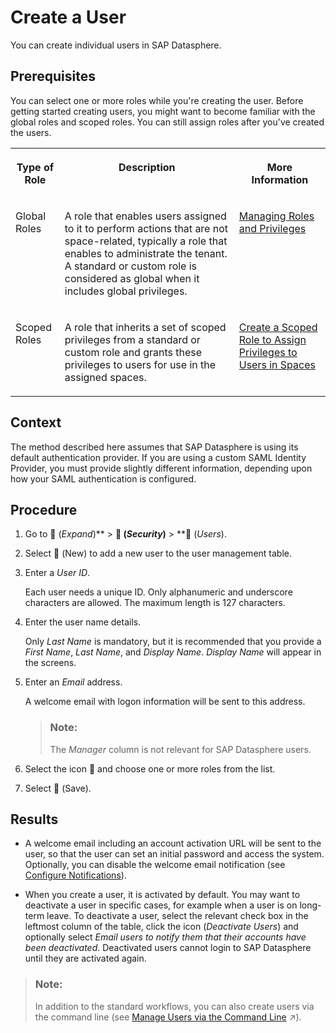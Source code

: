 <!-- loio58d4b24f766c4879b71c33f8e8dd5da8 -->

<link rel="stylesheet" type="text/css" href="../css/sap-icons.css"/>

# Create a User

You can create individual users in SAP Datasphere.



<a name="loio58d4b24f766c4879b71c33f8e8dd5da8__prereq_lkd_3n1_jhb"/>

## Prerequisites

You can select one or more roles while you're creating the user. Before getting started creating users, you might want to become familiar with the global roles and scoped roles. You can still assign roles after you've created the users.


<table>
<tr>
<th valign="top">

Type of Role

</th>
<th valign="top">

Description

</th>
<th valign="top">

More Information

</th>
</tr>
<tr>
<td valign="top">

Global Roles

</td>
<td valign="top">

A role that enables users assigned to it to perform actions that are not space-related, typically a role that enables to administrate the tenant. A standard or custom role is considered as global when it includes global privileges.

</td>
<td valign="top">

[Managing Roles and Privileges](managing-roles-and-privileges-3740dac.md) 

</td>
</tr>
<tr>
<td valign="top">

Scoped Roles

</td>
<td valign="top">

A role that inherits a set of scoped privileges from a standard or custom role and grants these privileges to users for use in the assigned spaces.

</td>
<td valign="top">

[Create a Scoped Role to Assign Privileges to Users in Spaces](create-a-scoped-role-to-assign-privileges-to-users-in-spaces-b5c4e0b.md)

</td>
</tr>
</table>



<a name="loio58d4b24f766c4879b71c33f8e8dd5da8__context_mgz_hjz_1fb"/>

## Context

The method described here assumes that SAP Datasphere is using its default authentication provider. If you are using a custom SAML Identity Provider, you must provide slightly different information, depending upon how your SAML authentication is configured.



## Procedure

1.  Go to <span class="FPA-icons-V3"></span> \(*Expand*\)** \> **<span class="FPA-icons-V3"></span> \(*Security*\)** \> **<span class="FPA-icons-V3"></span> \(*Users*\).

2.  Select <span class="FPA-icons-V3"></span> \(New\) to add a new user to the user management table.

3.  Enter a *User ID*.

    Each user needs a unique ID. Only alphanumeric and underscore characters are allowed. The maximum length is 127 characters.

4.  Enter the user name details.

    Only *Last Name* is mandatory, but it is recommended that you provide a *First Name*, *Last Name*, and *Display Name*. *Display Name* will appear in the screens.

5.  Enter an *Email* address.

    A welcome email with logon information will be sent to this address.

    > ### Note:  
    > The *Manager* column is not relevant for SAP Datasphere users.

6.  Select the icon <span class="FPA-icons-V3"></span> and choose one or more roles from the list.

7.  Select <span class="FPA-icons-V3"></span> \(Save\).




## Results

-   A welcome email including an account activation URL will be sent to the user, so that the user can set an initial password and access the system. Optionally, you can disable the welcome email notification \(see [Configure Notifications](../Monitoring-SAP-Datasphere/configure-notifications-4388411.md)\).

-   When you create a user, it is activated by default. You may want to deactivate a user in specific cases, for example when a user is on long-term leave. To deactivate a user, select the relevant check box in the leftmost column of the table, click the icon \(*Deactivate Users*\) and optionally select *Email users to notify them that their accounts have been deactivated*. Deactivated users cannot login to SAP Datasphere until they are activated again.


> ### Note:  
> In addition to the standard workflows, you can also create users via the command line \(see [Manage Users via the Command Line](https://help.sap.com/viewer/9b8363ae47c347de9a027c0e5567a37a/DEV_CURRENT/en-US/72dc33a8f41944f78318138bc1a57307.html "Users with a DW Administrator role (or with equivalent privileges) can list, create, update, and delete users via the command line.") :arrow_upper_right:\).

